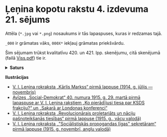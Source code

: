 # Ļeņina kopotu rakstu 4. izdevuma 21. sējums
Attēla (`*.jpg` vai `*.png`) nosaukums ir tās lapaspuses, kuras ir redzamas tajā.

`_000` ir grāmatas vāks, `000X*` iekļauj grāmatas priekšvārdu.

Šim sējumam trūkst kvalitatīvu 420. un 421. lpp. skenējumu, citā skenējumā (failā [Viss.pdf](./Viss.pdf)) tie ir.
<details>
<summary><b>Saturs</b></summary>
    <ul>
        <li><a href="./000D.jpg">Priekšvārds</a></li>
        <li><a href="./000E-001.jpg">Revolucionārās sociāldemokrātijas uzdevumi</a></li>
        <li><a href="./004-005.jpg">Eiropas karš un starptautiskais sociālisms</a></li>
        <li><a href="./008-009.jpg">Karš un Krievijas sociāldemokrātija</a></li>
        <li><a href="./018-019.jpg">Sociālistiskās internacionāles stāvoklis un uzdevumi</a></li>
        <li><a href="./024-025.jpg">Vēstule avīzēm "Vorwärts" un Wiener "Arbeiter-Zeitung"</a></li>
        <li><a href="./024-025.jpg">Kārlis Markss <i>(Īss biografisks apcerējuns un sociālisma iztirzājums)</i></a></li>
        <li><a href="./070-071.jpg">Kāda vācu balss par karu</a></li>
        <li><a href="./072-073.jpg">Nedzīvais šovinisms un dzīvais sociālisms (Kā atjaunot Internacionāli?)</a></li>
        <li><a href="./080-081.jpg">Par lielkrievu nacionālo lepnumu</a></li>
        <li><a href="./084-085.jpg">Ko tad tālāk? <i>(Par strādnieku partiju uzdevumiem attiecībā pret oportunismu un sociāldemokrātiju)</i></a></li>
        <li><a href="./090-091.jpg">Kādu "vienību" sludināja Larins Zviedrijas kongresā?</a></li>
        <li><a href="./092-093.jpg">Krievu zidekumi</a></li>
        <li><a href="./098-099.jpg">Avīzes "Naše Slovo" redakcijai</a></li>
        <li><a href="./102-103.jpg">Kā policija un reakcionāri apsarga Vācijas sociāldemokrātijas vienību</a></li>
        <li><a href="./106-107.jpg">Par Londonas konferenci</a></li>
        <li><a href="./108-109.jpg">Zem sveša karoga</a></li>
        <li><a href="./130-131.jpg">KSDSP ārzemju sekciju konference</a></li>
        <li><a href="./136-137.jpg">KSDSP CK vēstule avīzes "Naše slovo" redakcijai</a></li>
        <li><a href="./141.jpg">Ko pierādījusi tiesa par KSDS frakciju?</a></li>
        <li><a href="./146-147.jpg">Sakarā ar Londonas konferenci</a></li>
        <li><a href="./150-151.jpg">Pilsoņu kara lozunga ilustrēšanai</a></li>
        <li><a href="./152-153.jpg">Sociālšovinistu sofismi</a></li>
        <li><a href="./156-157.jpg">Jautājums oar internacionālistu apvienošanos</a></li>
        <li><a href="./160-161.jpg">Buržuāziskie filantropi un revolucionārā sociāldemokrātija</a></li>
        <li><a href="./162-163.jpg">Platoniskā internacionālisma krahs</a></li>
        <li><a href="./168-169.jpg">Par cīņu pret sociālšovinismu</a></li>
        <li><a href="./172-173.jpg">Ⅱ internacionāles krahs</a></li>
        <li><a href="./224-225.jpg">Angļu pacifisms un angļu nepatika pret teoriju</a></li>
        <li><a href="./230-231.jpg">Kā savieno iztapšanu reakcijai ar demokrātijas tēlošanu?</a></li>
        <li><a href="./232-233.jpg">Vācu oportunisma galvenais darbs par karu</a></li>
        <li><a href="./238-239.jpg">Par savas valdības sakāvi imperiālistiskā karā</a></li>
        <li><a href="./244-245.jpg">Par stāvokli Krievijas sociāldemokrātijā</a></li>
        <li><a href="./250-251.jpg">Par lozunga "Miers" novērtējumu</a></li>
        <li><a href="./252-253.jpg">Jautājums par mieru</a></li>
        <li><a href="./259.jpg">Sociālisms un karš <i>(KSDSP attiecības pret karu)</i></a></li>
        <li><a href="./298-299.jpg">Par Eiropas savienoto valstu lozungu</a></li>
        <li><a href="./302-303.jpg">Par Eiropas savienoto valstu lozungu. <i>Avīzes "Social-Demokrat" redakcijas piezīme pie KSDSP CK manifesta par karu</i></a></li>
        <li><a href="./304-305.jpg">Cimervaldes kreiso rezolūcijas projekts</a></li>
        <li><a href="./306-307.jpg">Franču sociālista godīgā balss</a></li>
        <li><a href="./314-315.jpg">Imperiālisms un sociālisms Itālijā (Rakstiņš)</a></li>
        <li><a href="./324-325.jpg">Uzsaukums par karu</a></li>
        <li><a href="./326-327.jpg">Pateicamies par vaļsirdību</a></li>
        <li><a href="./328-329.jpg">Internacionālajai sociālistiskajai komisijai (ISK)</a></li>
        <li><a href="./334-335.jpg">Krievijas sakāveun revolucionārā krīze</a></li>
        <li><a href="./340-341.jpg">Pirmais solis</a></li>
        <li><a href="./346-347.jpg">Revolucionārie marksisti starptautiskajā sociālistiskajā konferencē 1915. g. 5.-8. septembrī</a></li>
        <li><a href="./350-351.jpg">Īstie internacionālisti: Kautskis, Akselrods, Martovs</a></li>
        <li><a href="./356-357.jpg">Dažas tēzes. <i>No redakcijas</i></a></li>
        <li><a href="./361.jpg">Revolucionārais proletariāts un nāciju pašnoteikšanās tiesības</a></li>
        <li><a href="./368-369.jpg">Par divām revolūcijas līnijām</a></li>
        <li><a href="./374-375.jpg">Pie pēdējās robežas</a></li>
        <li><a href="./376-377.jpg">"Sociālistiskās propogandas līgas" sekretāram</a></li>
        <li><a href="./382-383.jpg">Sociālšovinistiskās politikas maskošana ar internacionālistiskām frāzēm</a></li>
        <li><a href="./390-391.jpg">Oportunisms un Ⅱ internacionāles krahs</a></li>
        <li><a href="./404-405.jpg">Piezīmes</a></li>
        <li><a href="./428-429.jpg">V. I. Ļeņina dzīves un darbības dati</a></li>
    </ul>
</details>

**Ilustrācijas**
- [V. I. Ļeņina rokraksta „Kārlis Markss“ pirmā lappuse
(1914. g. jūlijs — novembris)](./028.jpg)
- [Avīzes „Social-Demokrat“ 40. numura 1915. g. 29. martā pirmā lapaspuse ar V. I. Ļeņina rakstiem „Ko pierādījusi tiesa par KSDS frakciju?“ un „Sakarā ar Londonas konferenci“](./138-139.jpg)
- [V. I. Ļeņina rokraksta „Revolucionārais proletariāts un nāciju pašnoteikšanās tiesības“ pirmā lappuse
(1915. g., vācu valodā)](./358-359.jpg)
- [V. I. Ļeņina rokraksta „"Sociālistiskās propogandas līgas" sekretāram“ pirmā lappuse
(1915. g. novembrī, angļu valodā)](./376-377.jpg)